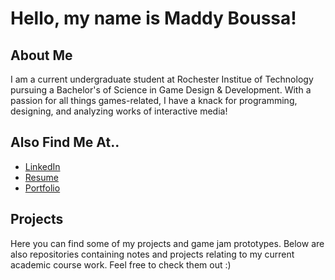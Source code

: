 # Hello, my name is Maddy Boussa!

## About Me

I am a current undergraduate student at Rochester Institue of Technology pursuing a Bachelor's of Science in Game Design & Development. With a passion for all things games-related, I have a knack for programming, designing, and analyzing works of interactive media!

## Also Find Me At..

- [LinkedIn](https://www.linkedin.com/in/madeline-boussa-3a011321b/)
- [Resume](Madeline_Boussa_Resume.pdf)
- [Portfolio](https://people.rit.edu/mnb7937/portfolio/)

## Projects

Here you can find some of my projects and game jam prototypes. Below are also repositories containing notes and projects relating to my current academic course work. Feel free to check them out :)
